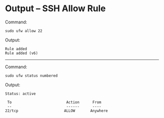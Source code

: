 # Output – SSH Allow Rule

Command:

    sudo ufw allow 22

Output:

    Rule added  
    Rule added (v6)

---

Command:

    sudo ufw status numbered

Output:

    Status: active  

     To                         Action      From  
     --                         ------      ----  
    22/tcp                     ALLOW       Anywhere
